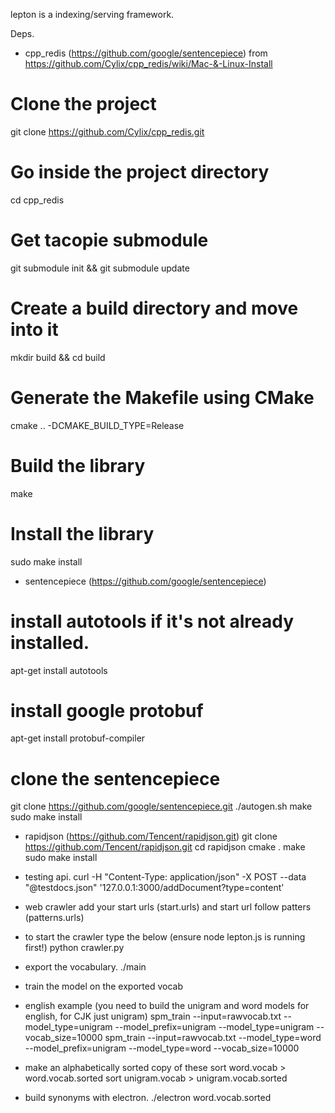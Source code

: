 lepton is a indexing/serving framework.

Deps.

 - cpp_redis (https://github.com/google/sentencepiece)
 from https://github.com/Cylix/cpp_redis/wiki/Mac-&-Linux-Install

 # Clone the project
 git clone https://github.com/Cylix/cpp_redis.git
 # Go inside the project directory
 cd cpp_redis
 # Get tacopie submodule
 git submodule init && git submodule update
 # Create a build directory and move into it
 mkdir build && cd build
 # Generate the Makefile using CMake
 cmake .. -DCMAKE_BUILD_TYPE=Release
 # Build the library
 make
 # Install the library
 sudo make install


 - sentencepiece (https://github.com/google/sentencepiece)
 # install autotools if it's not already installed.
 apt-get install autotools
 # install google protobuf
 apt-get install protobuf-compiler
 # clone the sentencepiece 
 git clone https://github.com/google/sentencepiece.git
 ./autogen.sh
 make
 sudo make install

 - rapidjson (https://github.com/Tencent/rapidjson.git)
 git clone https://github.com/Tencent/rapidjson.git
 cd rapidjson
 cmake .
 make
 sudo make install


 - testing api.
 curl -H "Content-Type: application/json" -X POST --data "@testdocs.json" '127.0.0.1:3000/addDocument?type=content'


 - web crawler
 add your start urls (start.urls) and start url follow patters (patterns.urls)
 - to start the crawler type the below (ensure node lepton.js is running first!)
 python crawler.py

 - export the vocabulary.
 ./main

 - train the model on the exported vocab
 - english example (you need to build the unigram and word models for english, for CJK just unigram)
 spm_train --input=rawvocab.txt --model_type=unigram --model_prefix=unigram --model_type=unigram --vocab_size=10000
 spm_train --input=rawvocab.txt --model_type=word --model_prefix=unigram --model_type=word --vocab_size=10000
 - make an alphabetically sorted copy of these
 sort word.vocab > word.vocab.sorted
 sort unigram.vocab > unigram.vocab.sorted

 - build synonyms with electron.
 ./electron word.vocab.sorted
